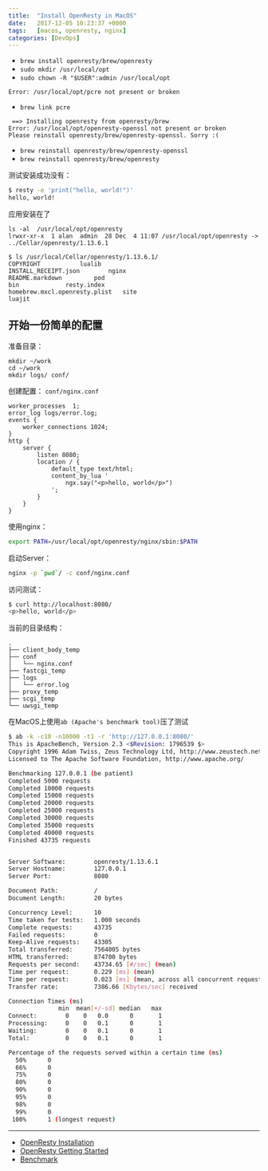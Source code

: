 ```yaml
---
title:  "Install OpenResty in MacOS"
date:   2017-12-05 10:23:37 +0000
tags:   [macos, openresty, nginx]
categories: [DevOps]
---
```



- `brew install openresty/brew/openresty`
- `sudo mkdir /usr/local/opt`
- `sudo chown -R "$USER":admin /usr/local/opt`

```
Error: /usr/local/opt/pcre not present or broken
```

- `brew link pcre`


```
 ==> Installing openresty from openresty/brew
Error: /usr/local/opt/openresty-openssl not present or broken
Please reinstall openresty/brew/openresty-openssl. Sorry :(
```

- `brew reinstall openresty/brew/openresty-openssl`
- `brew reinstall openresty/brew/openresty`

测试安装成功没有：

```sh
$ resty -e 'print("hello, world!")'
hello, world!
```

应用安装在了

```
ls -al  /usr/local/opt/openresty
lrwxr-xr-x  1 alan  admin  28 Dec  4 11:07 /usr/local/opt/openresty -> ../Cellar/openresty/1.13.6.1
```
```
$ ls /usr/local/Cellar/openresty/1.13.6.1/
COPYRIGHT			lualib
INSTALL_RECEIPT.json		nginx
README.markdown			pod
bin				resty.index
homebrew.mxcl.openresty.plist	site
luajit
```

## 开始一份简单的配置

准备目录：

```
mkdir ~/work
cd ~/work
mkdir logs/ conf/
```

创建配置： `conf/nginx.conf`

```
worker_processes  1;
error_log logs/error.log;
events {
    worker_connections 1024;
}
http {
    server {
        listen 8080;
        location / {
            default_type text/html;
            content_by_lua '
                ngx.say("<p>hello, world</p>")
            ';
        }
    }
}
```

使用nginx：

```sh
export PATH=/usr/local/opt/openresty/nginx/sbin:$PATH
```

启动Server：

```sh
nginx -p `pwd`/ -c conf/nginx.conf
```

访问测试：

```sh
$ curl http://localhost:8080/
<p>hello, world</p>
```

当前的目录结构：

```$ tree
.
├── client_body_temp
├── conf
│   └── nginx.conf
├── fastcgi_temp
├── logs
│   └── error.log
├── proxy_temp
├── scgi_temp
└── uwsgi_temp
```

在MacOS上使用`ab (Apache's benchmark tool)`压了测试

```sh
$ ab -k -c10 -n10000 -t1 -r 'http://127.0.0.1:8080/'
This is ApacheBench, Version 2.3 <$Revision: 1796539 $>
Copyright 1996 Adam Twiss, Zeus Technology Ltd, http://www.zeustech.net/
Licensed to The Apache Software Foundation, http://www.apache.org/

Benchmarking 127.0.0.1 (be patient)
Completed 5000 requests
Completed 10000 requests
Completed 15000 requests
Completed 20000 requests
Completed 25000 requests
Completed 30000 requests
Completed 35000 requests
Completed 40000 requests
Finished 43735 requests


Server Software:        openresty/1.13.6.1
Server Hostname:        127.0.0.1
Server Port:            8080

Document Path:          /
Document Length:        20 bytes

Concurrency Level:      10
Time taken for tests:   1.000 seconds
Complete requests:      43735
Failed requests:        0
Keep-Alive requests:    43305
Total transferred:      7564005 bytes
HTML transferred:       874700 bytes
Requests per second:    43734.65 [#/sec] (mean)
Time per request:       0.229 [ms] (mean)
Time per request:       0.023 [ms] (mean, across all concurrent requests)
Transfer rate:          7386.66 [Kbytes/sec] received

Connection Times (ms)
              min  mean[+/-sd] median   max
Connect:        0    0   0.0      0       1
Processing:     0    0   0.1      0       1
Waiting:        0    0   0.1      0       1
Total:          0    0   0.1      0       1

Percentage of the requests served within a certain time (ms)
  50%      0
  66%      0
  75%      0
  80%      0
  90%      0
  95%      0
  98%      0
  99%      0
 100%      1 (longest request)
 ```

----

- [OpenResty Installation](http://openresty.org/en/installation.html)
- [OpenResty Getting Started](http://openresty.org/en/getting-started.html)
- [Benchmark](http://openresty.org/en/benchmark.html)